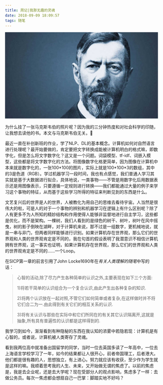 ```yaml
---
title: 周记|我那无趣的灵魂
date: 2018-09-09 18:09:57
tags: 随笔
---
```

![week4-1](https://raw.githubusercontent.com/Shiyuang-scu/blog_img/master/week4-1.jpg)

为什么挂了一张马克斯韦伯的照片呢？因为我的三分钟热度和对社会科学的印随，让我想去读他的书。本文与马克斯韦伯无关。🐶
<!--more-->
最近一直在补创新班的作业，学了NLP、DL的基本概念。计算机如何对自然语言进行处理呢？最开始要做的，肯定要把文字转换成能被计算机明白的格式嘛，即数字化，但是怎么将文字数字化？这又是一个问题。词袋模型、tf-idf、词嵌入模型，这些都是将文字数字化的方法。将图像数字化格更简单，因为图像在计算机中本来就是数字化的，一张100\*100的图片，实际上就是100\*100\*3的数组，其中的3是色道（RGB）。学过机器学习一段时间，我也有点感觉，我们普通人学习其实就是基于大数据进行拟合，具体地说，一类事物——不管是用数字化后用数据表示还是用图像表示，只要遵循一定规则进行转换——我们都能通过大量的例子来学习这个事物的特征，从而基于这些学习所得的特征来判断见到的东西是什么。

文艺复兴后的世界是人的世界，人被教化为用自己的思维去看待宇宙。人当然是很伟大的啦，可是人的对于一个事物的辨别和机器学习在逻辑上有什么区别呢？除了人有更多不为人所知的精妙结构和作用使得人能够非监督地进行自主学习，这些都是优化，而不是架构。一棵树，我们人看到的是绿色的树干、树叶，树叶在风中摇曳，树的影子倒映在湖畔，对于计算机来说，那不过是一组数字，更机械地说，就是一串与非门，但两者同样能够进行识别。如果计算机存在世界观，那么它们的世界观和人类的世界观肯定是不同的，我在句首的假设表明了我潜意识不相信计算机拥有世界观，这一事实也证明，如果计算机存在世界观，那么它们的世界观和人类的世界观肯定是不同的……一个Loop。

在SICP第一章的前言引用了John Locke1690年在*有关人类理解的随笔*中写的话：

> 心智的活动,除了尽力产生各种简单的认识之外,主要表现在如下三个方面:
>
> 1)将若干简单的认识组合为一个复合认识,由此产生出各种复杂的知识.
>
> 2)将两个认识放在一起对照,不管它们如何简单或者复杂,在这样做时并不将它们合二为一.由此得到有关它们的相互关系的认识.
>
> 3)将有关认识与那些在实际中和它们所同在的有关其它认识隔离开,这就是抽象,所有具有普遍性的认识都是这样得到的.

我学习到如今，渐渐看到有种隐秘的东西在我认知的浓雾中若隐若现：计算机是有心智的，或者说，计算机被人类寄存了灵魂。

看到我两位高中就准备出国留学的同学，当时一位去英国多读了一年高中，一位去上海语言学校学习了一年，如今的结果都让人很开心，前者帝国理工，后者港大。他们都是很有趣的人，思想独立，有上进心。努力就应该有收获，至少作为学生就是这样的嘛。我顺着思考我的人生、未来，又开始做无谓的焦虑了。以前的焦虑是，我是去企业呢，还是去大学呢？现在受部分人的观点影响，焦虑多了一样：去做公务员。每次一焦虑都会想扇自己一巴掌：脚踏实地不好吗？
